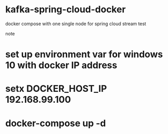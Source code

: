 # kafka-spring-cloud-docker
docker compose with one single node for spring cloud stream test

note 

# set up environment var for windows 10 with docker IP address
#   setx DOCKER_HOST_IP 192.168.99.100
# docker-compose up -d